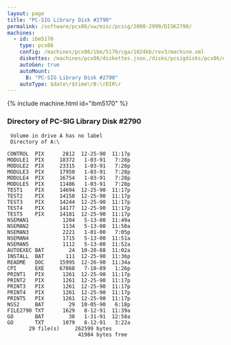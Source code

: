 ```yaml
---
layout: page
title: "PC-SIG Library Disk #2790"
permalink: /software/pcx86/sw/misc/pcsig/2000-2999/DISK2790/
machines:
  - id: ibm5170
    type: pcx86
    config: /machines/pcx86/ibm/5170/cga/1024kb/rev3/machine.xml
    diskettes: /machines/pcx86/diskettes.json,/disks/pcsigdisks/pcx86/diskettes.json
    autoGen: true
    autoMount:
      B: "PC-SIG Library Disk #2790"
    autoType: $date\r$time\rB:\rDIR\r
---
```


{% include machine.html id="ibm5170" %}

### Directory of PC-SIG Library Disk #2790

     Volume in drive A has no label
     Directory of A:\

    CONTROL  PIX      2812  12-25-90  11:17p
    MODULE1  PIX     18372   1-03-91   7:28p
    MODULE2  PIX     23315   1-03-91   7:28p
    MODULE3  PIX     17950   1-03-91   7:28p
    MODULE4  PIX     16754   1-03-91   7:28p
    MODULE5  PIX     11486   1-03-91   7:28p
    TEST1    PIX     14694  12-25-90  11:17p
    TEST2    PIX     14150  12-25-90  11:17p
    TEST3    PIX     14244  12-25-90  11:17p
    TEST4    PIX     14177  12-25-90  11:17p
    TEST5    PIX     14181  12-25-90  11:17p
    NSEMAN1           1204   5-13-00  11:49a
    NSEMAN2           1134   5-13-00  11:50a
    NSEMAN3           2221   1-01-00   7:05p
    NSEMAN4           1715   5-13-00  11:51a
    NSEMAN5           1112   5-13-00  11:52a
    AUTOEXEC BAT        24  10-20-88  11:02a
    INSTALL  BAT       111  12-25-90  11:36p
    README   DOC     15995  12-26-90  11:34a
    CPI      EXE     67868   7-10-89   1:26p
    PRINT1   PIX      1261  12-25-90  11:17p
    PRINT2   PIX      1261  12-25-90  11:17p
    PRINT3   PIX      1261  12-25-90  11:17p
    PRINT4   PIX      1261  12-25-90  11:17p
    PRINT5   PIX      1261  12-25-90  11:17p
    NSS2     BAT        29  10-05-90   6:18p
    FILE2790 TXT      1629   8-12-91  11:39a
    GO       BAT        38   1-31-91  12:58a
    GO       TXT      1079   8-12-91   3:22a
           29 file(s)     262599 bytes
                           41984 bytes free
